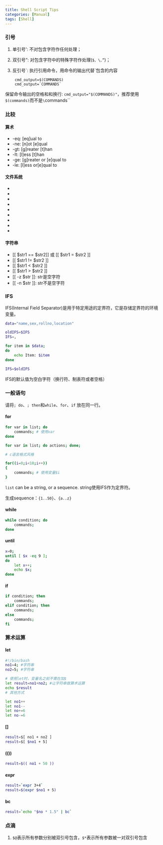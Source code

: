 ```yaml
---
title: Shell Script Tips
categories: [Manual]
tags: [Shell]
---
```


### 引号

1. 单引号': 不对包含字符作任何处理；
2. 双引号“: 对包含字符中的特殊字符作处理(`$、\、”`)；
3. 反引号\`: 执行引用命令，用命令的输出代替\`包含的内容

        cmd_output=$(COMMANDS)
        cmd_output=`COMMANDS`

保留命令输出的空格和和换行: `cmd_output="$(COMMANDS)"`，推荐使用`$(commands)`而不是`\`commands\``

### 比较

#### 算术

* -eq: [eq]ual to
* -ne: [n]ot [e]qual
* -gt: [g]reater [t]han
* -lt: [l]ess [t]han
* -ge: [g]reater or [e]qual to
* -le: [l]ess or[e]qual to

#### 文件系统

* [ -f $file_var ]: 正常文件路径或文件名
* [ -x $var ]: 可执行文件
* [ -d $var ]: 目录
* [ -e $var ]: 文件存在
* [ -c $var ]: 字符设备
* [ -b $var ]: 块设备文件
* [ -w $var ]: 可写文件
* [ -r $var ]: 可读文件
* [ -L $var ]: 符号链接

#### 字符串

* [[ $str1 == $str2]] 或 [[ $str1 = $str2 ]]
* [[ $str1 != $str2 ]]
* [[ $str1 \< $str2 ]]
* [[ $str1 > $str2 ]]
* [[ -z $str ]]: str是空字符
* [[ -n $str ]]: str不是空字符

### IFS

IFS(Internal Field Separator)是用于特定用途的定界符，它是存储定界符的环境变量。

``` sh
data="name,sex,rollno,location"

oldIFS=$IFS
IFS=,

for item in $data;
do
    echo Item: $item
done

IFS=$oldIFS
```

IFS的默认值为空白字符（换行符、制表符或者空格）

### 一般语句

请将`; do`、`; then`和`while`、`for`、`if` 放在同一行。

#### for

``` sh
for var in list; do
    commands; # 使用var
done

for var in list; do actions; done;

# c语言格式风格

for((i=0;i<10;i++))
{
    commands; # 使用变量$i
}
```

`list` can be a string, or a sequence. string使用IFS作为定界符。

生成sequence：`{1..50}`、`{a..z}`

#### while

``` sh
while condition; do
    commands;
done
```

#### until

``` sh
x=0;
until [ $x -eq 9 ];
do
    let x++;
    echo $x;
done
```

#### if

``` sh
if condition; then
    commands;
elif condition; then
    commands;
else
    commands;
fi
```
### 算术运算

#### let

``` sh
#!/bin/bash
no1=4; #字符串
no2=5; #字符串

# 使用let时，变量名之前不需在加$
let result=no1+no2; #让字符串做算术运算
echo $result
# 其他方式

let no1++
let no1--
let no+=6
let no-=6
```

#### []

``` sh
result=$[ no1 + no2 ]
result=$[ $no1 + 5]
```

#### (())

``` sh
result=$(( no1 + 50 ))
```

#### expr

``` sh
result=`expr 3+4` 
result=$(expr $no1 + 5)
```

#### bc

``` sh
result=`echo "$no * 1.5" | bc`
```

### 点滴

1. `$@`表示所有参数分别被双引号包含，`$*`表示所有参数被一对双引号包含
